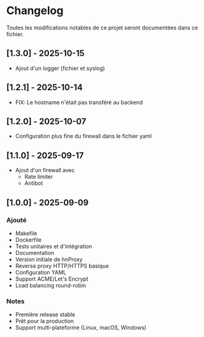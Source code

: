 # Changelog

Toutes les modifications notables de ce projet seront documentées dans ce fichier.

## [1.3.0] - 2025-10-15
- Ajout d'un logger (fichier et syslog)

## [1.2.1] - 2025-10-14
- FIX: Le hostname n'était pas transféré au backend

## [1.2.0] - 2025-10-07
- Configuration plus fine du firewall dans le fichier yaml

## [1.1.0] - 2025-09-17
- Ajout d'un firewall avec
  - Rate limiter
  - Antibot

## [1.0.0] - 2025-09-09

### Ajouté
- Makefile
- Dockerfile
- Tests unitaires et d'intégration
- Documentation
- Version initiale de hnProxy
- Reverse proxy HTTP/HTTPS basique
- Configuration YAML
- Support ACME/Let's Encrypt
- Load balancing round-robin

### Notes
- Première release stable
- Prêt pour la production
- Support multi-plateforme (Linux, macOS, Windows)
